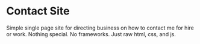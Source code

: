 # Contact Site

Simple single page site for directing business on how to contact me for hire or work. Nothing special. No frameworks. Just raw html, css, and js. 
